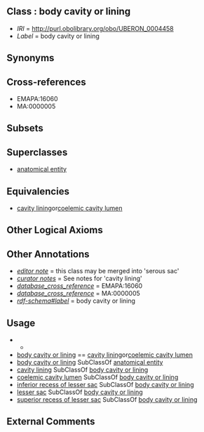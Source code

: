 
## Class : body cavity or lining

 * *IRI* = http://purl.obolibrary.org/obo/UBERON_0004458
 * *Label* = body cavity or lining

## Synonyms


## Cross-references

 * EMAPA:16060
 * MA:0000005

## Subsets


## Superclasses

 * [anatomical entity](../../UBERON/62/UBERON_0001062.md)

## Equivalencies

 * [cavity lining](../../UBERON/57/UBERON_0004457.md)or[coelemic cavity lumen](../../UBERON/23/UBERON_0002323.md)

## Other Logical Axioms


## Other Annotations

 * *[editor note](../../IAO/16/IAO_0000116.md)* = this class may be merged into 'serous sac'
 * *[curator notes](../../IAO/32/IAO_0000232.md)* = See notes for 'cavity lining'
 * *[database_cross_reference](../../ef/oboInOwl#hasDbXref.md)* = EMAPA:16060
 * *[database_cross_reference](../../ef/oboInOwl#hasDbXref.md)* = MA:0000005
 * *[rdf-schema#label](../../el/rdf-schema#label.md)* = body cavity or lining

## Usage

 * -
 * [body cavity or lining](../../UBERON/58/UBERON_0004458.md) == [cavity lining](../../UBERON/57/UBERON_0004457.md)or[coelemic cavity lumen](../../UBERON/23/UBERON_0002323.md)
 * [body cavity or lining](../../UBERON/58/UBERON_0004458.md) SubClassOf [anatomical entity](../../UBERON/62/UBERON_0001062.md)
 * [cavity lining](../../UBERON/57/UBERON_0004457.md) SubClassOf [body cavity or lining](../../UBERON/58/UBERON_0004458.md)
 * [coelemic cavity lumen](../../UBERON/23/UBERON_0002323.md) SubClassOf [body cavity or lining](../../UBERON/58/UBERON_0004458.md)
 * [inferior recess of lesser sac](../../UBERON/81/UBERON_0001181.md) SubClassOf [body cavity or lining](../../UBERON/58/UBERON_0004458.md)
 * [lesser sac](../../UBERON/41/UBERON_0001341.md) SubClassOf [body cavity or lining](../../UBERON/58/UBERON_0004458.md)
 * [superior recess of lesser sac](../../UBERON/80/UBERON_0001180.md) SubClassOf [body cavity or lining](../../UBERON/58/UBERON_0004458.md)

## External Comments

